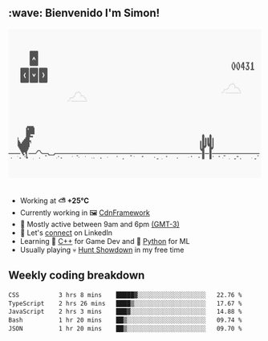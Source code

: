 <h2>:wave: <b>Bienvenido I'm Simon!&nbsp;</b></h2>

<section>
  <img src="./static/banner.gif" height=300 width=1000>
</section>

<br>

<ul>
  <li>
		<!--START_SECTION:weather-->
		Working at <b>⛅️  +25°C</b>
		<!--END_SECTION:weather-->
  </li>
  <li>
    Currently working in 🖼️&nbsp;<a href=https://github.com/snapverse/cdn-framework target=_blank>CdnFramework</a>
  </li>
  <li>
    🚩 Mostly active between 9am and 6pm <a href=https://onlinealarmkur.com/world/es target=_blank>(GMT-3)</a>
  </li>
  <li>
    🔗 Let's <a href=https://www.linkedin.com/in/itsimmons target=_blank>connect</a> on LinkedIn
  </li>
  <li>
    Learning 👴&nbsp;<a href=https://images3.memedroid.com/images/UPLOADED755/65f2bce6734f6.webp target=_blank>C++</a> for Game Dev and 🐍&nbsp;<a href=https://qph.cf2.quoracdn.net/main-qimg-4472b6229cb75bf66ab531f3ebd4f975-lq target=_blank>Python</a> for ML
  </li>
  <li>
    Usually playing 💀&nbsp;<a href=https://www.huntshowdown.com target=_blank>Hunt Showdown</a> in my free time
  </li>
</ul>

<h2><b>Weekly coding breakdown </b></h2>

<!--START_SECTION:waka-->

```txt
CSS           3 hrs 8 mins    █████▓░░░░░░░░░░░░░░░░░░░   22.76 %
TypeScript    2 hrs 26 mins   ████▒░░░░░░░░░░░░░░░░░░░░   17.67 %
JavaScript    2 hrs 3 mins    ███▓░░░░░░░░░░░░░░░░░░░░░   14.88 %
Bash          1 hr 20 mins    ██▒░░░░░░░░░░░░░░░░░░░░░░   09.74 %
JSON          1 hr 20 mins    ██▒░░░░░░░░░░░░░░░░░░░░░░   09.70 %
```

<!--END_SECTION:waka-->
